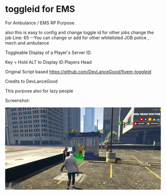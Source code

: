 # toggleid for EMS 

For Ambulance / EMS RP Purpose 

also this is easy to config and change toggle id for other jobs
change the job Line: 65
--You can change or add for other whitelisted JOB police , mech and ambulance 

Toggleable Display of a Player's Server ID. 

Key = Hold ALT to Display ID Players Head


Original Script based 
https://github.com/DevLanceGood/fivem-toggleid

Credits to DevLanceGood

This purpose also for lazy people

Screenshot: 

![alt text](https://raw.githubusercontent.com/phpadmin1/EMS-toggleid/master/EMSTOGGLE.png)

